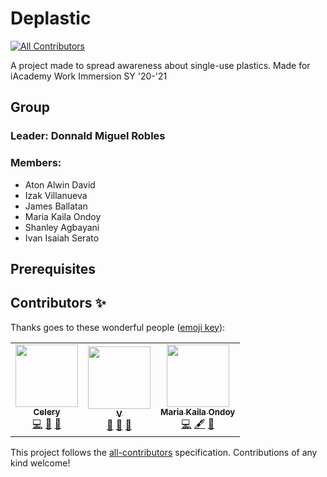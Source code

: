 # Deplastic
<!-- ALL-CONTRIBUTORS-BADGE:START - Do not remove or modify this section -->
[![All Contributors](https://img.shields.io/badge/all_contributors-3-orange.svg?style=flat-square)](#contributors-)
<!-- ALL-CONTRIBUTORS-BADGE:END -->

A project made to spread awareness about single-use plastics. Made for iAcademy Work Immersion SY '20-'21

## Group

### Leader: Donnald Miguel Robles

### Members:

- Aton Alwin David
- Izak Villanueva
- James Ballatan
- Maria Kaila Ondoy
- Shanley Agbayani
- Ivan Isaiah Serato

## Prerequisites

## Contributors ✨

Thanks goes to these wonderful people ([emoji key](https://allcontributors.org/docs/en/emoji-key)):

<!-- ALL-CONTRIBUTORS-LIST:START - Do not remove or modify this section -->
<!-- prettier-ignore-start -->
<!-- markdownlint-disable -->
<table>
  <tr>
    <td align="center"><a href="https://github.com/ucelery"><img src="https://avatars.githubusercontent.com/u/69152061?v=4?s=100" width="100px;" alt=""/><br /><sub><b>Celery</b></sub></a><br /><a href="https://github.com/MiguelRobles7/Deplastic/commits?author=ucelery" title="Code">💻</a> <a href="https://github.com/MiguelRobles7/Deplastic/issues?q=author%3Aucelery" title="Bug reports">🐛</a> <a href="https://github.com/MiguelRobles7/Deplastic/pulls?q=is%3Apr+reviewed-by%3Aucelery" title="Reviewed Pull Requests">👀</a></td>
    <td align="center"><a href="http://nvstco.tumblr.com"><img src="https://avatars.githubusercontent.com/u/46194156?v=4?s=100" width="100px;" alt=""/><br /><sub><b>V</b></sub></a><br /><a href="#design-nvstco" title="Design">🎨</a> <a href="#ideas-nvstco" title="Ideas, Planning, & Feedback">🤔</a> <a href="https://github.com/MiguelRobles7/Deplastic/issues?q=author%3Anvstco" title="Bug reports">🐛</a></td>
    <td align="center"><a href="https://github.com/mkailaondoy"><img src="https://avatars.githubusercontent.com/u/69746213?v=4?s=100" width="100px;" alt=""/><br /><sub><b>Maria Kaila Ondoy</b></sub></a><br /><a href="https://github.com/MiguelRobles7/Deplastic/commits?author=mkailaondoy" title="Code">💻</a> <a href="#content-mkailaondoy" title="Content">🖋</a> <a href="https://github.com/MiguelRobles7/Deplastic/issues?q=author%3Amkailaondoy" title="Bug reports">🐛</a></td>
  </tr>
</table>

<!-- markdownlint-restore -->
<!-- prettier-ignore-end -->

<!-- ALL-CONTRIBUTORS-LIST:END -->

This project follows the [all-contributors](https://github.com/all-contributors/all-contributors) specification. Contributions of any kind welcome!